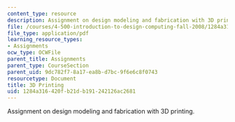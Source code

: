 ```yaml
---
content_type: resource
description: Assignment on design modeling and fabrication with 3D printing.
file: /courses/4-500-introduction-to-design-computing-fall-2008/1284a316420fb21db191242126ac2681_assn5.pdf
file_type: application/pdf
learning_resource_types:
- Assignments
ocw_type: OCWFile
parent_title: Assignments
parent_type: CourseSection
parent_uid: 9dc782f7-8a17-ea8b-d7bc-9f6e6c8f0743
resourcetype: Document
title: 3D Printing
uid: 1284a316-420f-b21d-b191-242126ac2681
---
```

Assignment on design modeling and fabrication with 3D printing.

